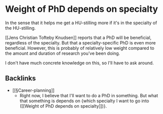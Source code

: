 # Weight of PhD depends on specialty
In the sense that it helps me get a HU-stilling more if it's in the specialty of the HU-stilling.

[[Jens Christian Tofteby Knudsen]] reports that a PhD will be beneficial, regardless of the specialty. But that a specialty-specific PhD is even more beneficial. However, this is probably of relatively low weight compared to the amount and duration of research you’ve been doing.

I don't have much concrete knowledge on this, so I'll have to ask around.

## Backlinks
* [[§Career-planning]]
	* Right now, I believe that I'll want to do a PhD in something. But what that something is depends on {which specialty I want to go into ([[Weight of PhD depends on specialty]])}.

<!-- #Work -->

<!-- {BearID:565ECCA2-9E89-43AF-9058-275E1AC58D9A-15756-0000130C02E4C0D5} -->
